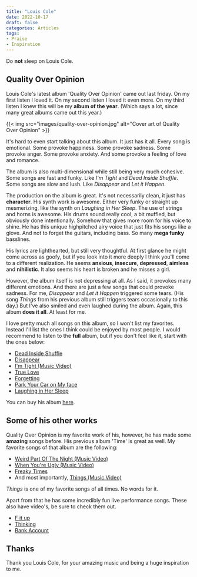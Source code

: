 ```yaml
---
title: "Louis Cole"
date: 2022-10-17
draft: false
categories: Articles
tags:
- Praise
- Inspiration
---
```


Do **not** sleep on Louis Cole.

## Quality Over Opinion

Louis Cole's latest album 'Quality Over Opinion' came out last friday.
On my first listen I loved it.
On my second listen I loved it even more.
On my third listen I knew this will be my **album of the year**.
(Which says a lot, since many great albums came out this year.)

{{< img src="images/quality-over-opinion.jpg" alt="Cover art of Quality Over Opinion" >}}

It's hard to even start talking about this album.
It just has it all.
Every song is emotional.
Some provoke happiness.
Some provoke sadness.
Some provoke anger.
Some provoke anxiety.
And some provoke a feeling of love and romance.

The album is also multi-dimensional while still being very much cohesive. 
Some songs are fast and funky.
Like *I'm Tight* and *Dead Inside Shuffle*.
Some songs are slow and lush.
Like *Disappear* and *Let it Happen*.

The production on the album is great.
It's not necessarily clean, it just has **character**.
His synth work is awesome.
Either very funky or straight up mesmerizing, like the synth on *Laughing in Her Sleep*.
The use of strings and horns is awesome.
His drums sound really cool, a bit muffled, but obviously done intentionally.
Somehow that gives more room for his voice to shine.
He has this unique highpitched airy voice that just fits his songs like a glove.
And not to forget the guitars, including bass.
So many **mega funky** basslines.

His lyrics are lighthearted, but still very thoughtful.
At first glance he might come across as goofy, but if you look into it more deeply I think you'll come to a different realization.
He seems **anxious**, **insecure**, **depressed**, **aimless** and **nihilistic**.
It also seems his heart is broken and he misses a girl.

However, the album itself is not depressing at all.
As I said, it provokes many different emotions.
And there are just a few songs that could provoke sadness.
For me, *Disappear* and *Let it Happen* triggered some tears.
(His song *Things* from his previous album still triggers tears occasionally to this day.)
But I've also smiled and even laughed during the album. 
Again, this album **does it all**.
At least for me.

I love pretty much all songs on this album, so I won't list my favorites.
Instead I'll list the ones I think could be enjoyed by most people.
I would recommend to listen to the **full** album, but if you don't feel like it, start with the ones below:

- [Dead Inside Shuffle](https://www.youtube.com/watch?v=RoG-nrvKKZc)
- [Disappear](https://www.youtube.com/watch?v=2pvwGvZkCxY)
- [I'm Tight (Music Video)](https://www.youtube.com/watch?v=u9XrWB-u1vc)
- [True Love](https://www.youtube.com/watch?v=hx24t2hCq98)
- [Forgetting](https://www.youtube.com/watch?v=WYEi5YI_8Is)
- [Park Your Car on My face](https://www.youtube.com/watch?v=qEcI3Ywa49Q)
- [Laughing in Her Sleep](https://www.youtube.com/watch?v=XOr-f_5Ru58)

You can buy his album [here](https://louiscole.bandcamp.com/album/quality-over-opinion).

## Some of his other works

Quality Over Opinion is my favorite work of his, however, he has made some **amazing** songs before.
His previous album 'Time' is great as well.
My favorite songs of that album are the following:

- [Weird Part Of The Night (Music Video)](https://www.youtube.com/watch?v=glgPZmSwC4M)
- [When You're Ugly (Music Video)](https://www.youtube.com/watch?v=vS4NxiURhEw)
- [Freaky Times](https://www.youtube.com/watch?v=sfiyTTP3WRw)
- And most importantly, [Things (Music Video)](https://www.youtube.com/watch?v=RhllQAiEQlM)

*Things* is one of my favorite songs of all times.
No words for it.

Apart from that he has some incredibly fun live performance songs.
These also have video's, be sure to check them out.

- [F it up](https://www.youtube.com/watch?v=IxEIQQkhyeI)
- [Thinking](https://www.youtube.com/watch?v=ZMI1iU7VgyI)
- [Bank Account](https://www.youtube.com/watch?v=dAH4zGd_W1s)

## Thanks

Thank you Louis Cole, for your amazing music and being a huge inspiration to me.
